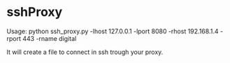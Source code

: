 # sshProxy
Usage: python ssh_proxy.py  -lhost 127.0.0.1 -lport 8080 -rhost 192.168.1.4 -rport 443 -rname digital 

It will create a file to connect in ssh trough your proxy.
